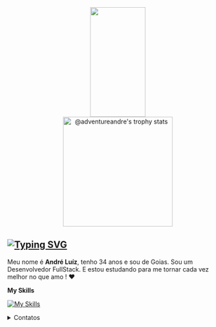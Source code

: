 <div align='center' width='100%'>
  <img width='50%' height="250px" src="https://github-readme-stats.vercel.app/api/top-langs/?username=adventureandre&layout=compact&hide_border=true&title_color=00b3ff&text_color=00b4ff&bg_color=0d1117" />
  <a width='50%' href="https://github.com/adventureandre?tab=achievements">
    <img src="https://github-profile-trophy.vercel.app/?username=adventureandre&theme=radical&no-frame=false&no-bg=true&margin-w=4&row=2&column=3"  height="250px" alt="@adventureandre's trophy stats"/>
  </a>
</div>

## [![Typing SVG](https://readme-typing-svg.demolab.com?font=Fira+Code&weight=500&size=21&duration=1000&pause=500&color=921C9C&repeat=false&width=435&lines=Bem+Vindos!;Sou+Andre+Luiz;Desenvolvedor+Full+Stack)](https://git.io/typing-svg)

Meu nome é **André Luíz**, tenho 34 anos e sou de Goias. Sou um Desenvolvedor FullStack. E estou estudando para me tornar cada vez melhor no que amo ! :heart:



**My Skills**

[![My Skills](https://skillicons.dev/icons?i=react,nextjs,ts,nodejs,html,php,bootstrap,sass,docker,linux,mongodb,mysql,express,electron,firebase,tailwind)](https://www.adventure.dev.br) 

<details>
  <summary>Contatos</summary>
  
- Me adicione no Instagram: [`adventureandre`](https://www.instagram.com/adventureandre/)
- Mande um Email: [`admin@adventure.dev.br`](maito:admin@adventure.dev.br)
- Me adicione no Linkedin: [linkedin.com/in/adventureandre](https://www.linkedin.com/in/adventureandre)

<br>

</details>
